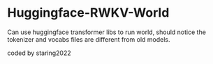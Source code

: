﻿# Huggingface-RWKV-World
Can use huggingface transformer libs to run world, should notice the tokenizer and vocabs files are different from old  models.

coded by staring2022
